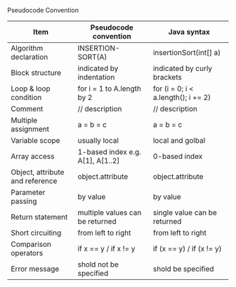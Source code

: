 Pseudocode Convention

| Item                            | Pseudocode convention            | Java syntax                         |
| ------------------------------- | -------------------------------- | ----------------------------------- |
| Algorithm declaration           | INSERTION-SORT(A)                | insertionSort(int[] a)              |
| Block structure                 | indicated by indentation         | indicated by curly brackets         |
| Loop & loop condition           | for i = 1 to A.length by 2       | for (i = 0; i < a.length(); i += 2) |
| Comment                         | // description                   | // description                      |
| Multiple assignment             | a = b = c                        | a = b = c                           |
| Variable scope                  | usually local                    | local and golbal                    |
| Array access                    | 1-based index e.g. A[1], A[1..2] | 0-based index                       |
| Object, attribute and reference | object.attribute                 | object.attribute                    |
| Parameter passing               | by value                         | by value                            |
| Return statement                | multiple values can be returned  | single value can be returned        |
| Short circuiting                | from left to right               | from left to right                  |
| Comparison operators            | if x == y / if x != y            | if (x == y) / if (x != y)           |
| Error message                   | shold not be specified           | shold be specified                  |